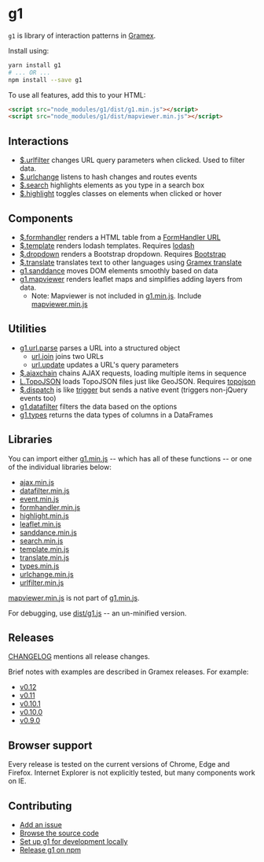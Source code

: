 # g1

`g1` is library of interaction patterns in [Gramex](https://learn.gramener.com/guide/g1/).

Install using:

```bash
yarn install g1
# ... OR ...
npm install --save g1
```

To use all features, add this to your HTML:

```html
<script src="node_modules/g1/dist/g1.min.js"></script>
<script src="node_modules/g1/dist/mapviewer.min.js"></script>
```

## Interactions

- [$.urlfilter](docs/urlfilter.md) changes URL query parameters when clicked. Used to filter data.
- [$.urlchange](docs/urlchange.md) listens to hash changes and routes events
- [$.search](docs/search.md) highlights elements as you type in a search box
- [$.highlight](docs/highlight.md) toggles classes on elements when clicked or hover

## Components

- [$.formhandler](docs/formhandler.md) renders a HTML table from a [FormHandler URL](https://learn.gramener.com/guide/formhandler/)
- [$.template](docs/template.md) renders lodash templates. Requires [lodash](https://lodash.com/)
- [$.dropdown](docs/dropdown.md) renders a Bootstrap dropdown. Requires [Bootstrap](https://getbootstrap.com/docs/4.2/)
- [$.translate](docs/translate.md) translates text to other languages using [Gramex translate](https://learn.gramener.com/guide/translate/)
- [g1.sanddance](docs/sanddance.md) moves DOM elements smoothly based on data
- [g1.mapviewer](docs/mapviewer.md) renders leaflet maps and simplifies adding layers from data.
    - Note: Mapviewer is not included in [g1.min.js](dist/g1.min.js). Include [mapviewer.min.js](dist/mapviewer.min.js)

## Utilities

- [g1.url.parse](docs/url.md) parses a URL into a structured object
    - [url.join](docs/url.md#urljoin) joins two URLs
    - [url.update](docs/url.md#urlupdate) updates a URL's query parameters
- [$.ajaxchain](docs/ajaxchain.md) chains AJAX requests, loading multiple items in sequence
- [L.TopoJSON](docs/topojson.md) loads TopoJSON files just like GeoJSON. Requires [topojson](https://github.com/topojson/topojson)
- [$.dispatch](docs/dispatch.md) is like [trigger](https://api.jquery.com/trigger/) but sends a native event (triggers non-jQuery events too)
- [g1.datafilter](docs/datafilter.md) filters the data based on the options
- [g1.types](docs/types.md) returns the data types of columns in a DataFrames

## Libraries

You can import either [g1.min.js](dist/g1.min.js) -- which has all of these functions --
or one of the individual libraries below:

- [ajax.min.js](dist/ajax.min.js)
- [datafilter.min.js](dist/datafilter.min.js)
- [event.min.js](dist/event.min.js)
- [formhandler.min.js](dist/formhandler.min.js)
- [highlight.min.js](dist/highlight.min.js)
- [leaflet.min.js](dist/leaflet.min.js)
- [sanddance.min.js](dist/sanddance.min.js)
- [search.min.js](dist/search.min.js)
- [template.min.js](dist/template.min.js)
- [translate.min.js](dist/translate.min.js)
- [types.min.js](dist/types.min.js)
- [urlchange.min.js](dist/urlchange.min.js)
- [urlfilter.min.js](dist/urlfilter.min.js)

[mapviewer.min.js](dist/mapviewer.min.js) is not part of [g1.min.js](dist/g1.min.js).

For debugging, use [dist/g1.js](dist/g1.js) -- an un-minified version.

## Releases

[CHANGELOG](CHANGELOG.md) mentions all release changes.

Brief notes with examples are described in Gramex releases. For example:

- [v0.12](https://learn.gramener.com/guide/release/1.49/#g1-animated-templates)
- [v0.11](https://learn.gramener.com/guide/release/1.47/#g1)
- [v0.10.1](https://learn.gramener.com/guide/release/1.45/#g1)
- [v0.10.0](https://learn.gramener.com/guide/release/1.44/#g1)
- [v0.9.0](https://learn.gramener.com/guide/release/1.41/#g1)

## Browser support

Every release is tested on the current versions of Chrome, Edge and Firefox.
Internet Explorer is not explicitly tested, but many components work on IE.

## Contributing

- [Add an issue](https://code.gramener.com/cto/g1/issues)
- [Browse the source code](https://code.gramener.com/cto/g1)
- [Set up g1 for development locally](CONTRIBUTING.md#set-up)
- [Release g1 on npm](CONTRIBUTING.md#release)
